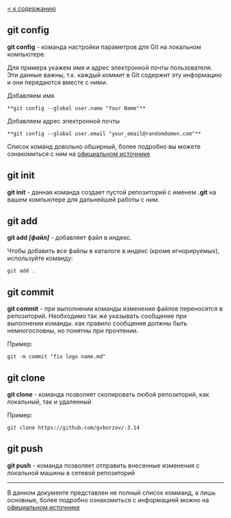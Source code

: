 [< к содержанию](/readme.md)

## git config

**git config** - команда настройки параметров для Git на локальном компьютере.

Для примера укажем имя и адрес электронной почты пользователя. Эти данные важны, т.к. каждый коммит в Git содержит эту информацию и они передаются вместе с ними.


Добавляем имя
```bash-
**git config --global user.name "Your Name"**
```

Добавляем адрес электронной почты
```bash-
**git config --global user.email "your_email@randomdomen.com"**
```

Список команд довольно обширный, более подробно вы можете ознакомиться с ним на [официальном источнике](https://git-scm.com/docs/git-config)


## git init

**git init** - данная команда создает пустой репозиторий с именем **.git** на вашем компьютере для дальнейшей работы с ним.

## git add

**git add *[файл]*** - добавляет файл в индекс.

Чтобы добавить все файлы в каталоге в индекс (кроме игнорируемых), используйте команду:

```bash-
git add .
```

## git commit

**git commit** - при выполнении команды изменения файлов переносятся в репозиторий. Необходимо так же указывать сообщение при выполнении команды. как правило сообщения должны быть немногословны, но понятны при прочтении.

Пример:
```bash-
git -m commit "fix logo name.md"
```

## git clone 

**git clone** - команда позволяет скопировать любой репозиторий, как локальный, так и удаленный

Пример:
```bash-
git clone https://github.com/gvborzov/-3.14
```

## git push 

**git push** - команда позволяет отправить внесенные изменения с локальной машины в сетевой репозиторий

---
В данном документе представлен не полный список комманд, а лишь основные, более подробно ознакомиться с информацией можно на [официальном источнике](https://git-scm.com/book/ru/v2/Приложение-C%3A-Команды-Git-Основные-команды)